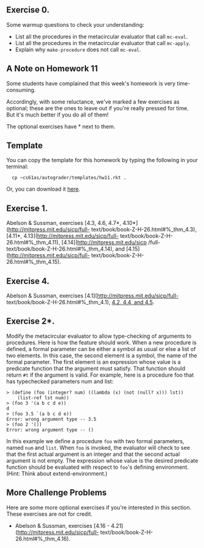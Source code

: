 ## Exercise 0.
Some warmup questions to check your understanding:

- List all the procedures in the metacircular evaluator that call `mc-eval`.
- List all the procedures in the metacircular evaluator that call `mc-apply`.
- Explain why `make-procedure` does not call `mc-eval`.

## A Note on Homework 11

Some students have complained that this week's homework is very time-consuming.

Accordingly, with some reluctance, we've marked a few exercises as optional;
these are the ones to leave out if you're really pressed for time. But it's
much better if you do all of them!

The optional exercises have * next to them.

## Template

You can copy the template for this homework by typing the following in your
terminal:

    
      cp ~cs61as/autograder/templates/hw11.rkt .
    

Or, you can download it
[here](http://inst.eecs.berkeley.edu/~cs61as/templates/hw11.rkt).

## Exercise 1.

  
Abelson & Sussman, exercises [4.3, 4.6, 4.7*,
4.10*](http://mitpress.mit.edu/sicp/full-
text/book/book-Z-H-26.html#%_thm_4.3), [4.11*,
4.13](http://mitpress.mit.edu/sicp/full-
text/book/book-Z-H-26.html#%_thm_4.11), [4.14](http://mitpress.mit.edu/sicp
/full-text/book/book-Z-H-26.html#%_thm_4.14), and
[4.15](http://mitpress.mit.edu/sicp/full-
text/book/book-Z-H-26.html#%_thm_4.15).

## Exercise 4.
  
Abelson & Sussman, exercises [4.1](http://mitpress.mit.edu/sicp/full-
text/book/book-Z-H-26.html#%_thm_4.1), [4.2, 4.4, and
4.5](http://mitpress.mit.edu/sicp/full-text/book/book-Z-H-26.html#%_thm_4.2).

## Exercise 2*.

  
Modify the metacircular evaluator to allow type-checking of arguments to
procedures. Here is how the feature should work. When a new procedure is
defined, a formal parameter can be either a symbol as usual or else a list of
two elements. In this case, the second element is a symbol, the name of the
formal parameter. The first element is an expression whose value is a
predicate function that the argument must satisfy. That function should return
`#t` if the argument is valid. For example, here is a procedure foo that has
typechecked parameters num and list:

```
> (define (foo (integer? num) ((lambda (x) (not (null? x))) lst))
    (list-ref lst num))
> (foo 3 '(a b c d e))
d
> (foo 3.5 `(a b c d e))
Error: wrong argument type -- 3.5
> (foo 2 '())
Error: wrong argument type -- ()
```

In this example we define a procedure `foo` with two formal parameters, named
`num` and `list`. When `foo` is invoked, the evaluator will check to see that
the first actual argument is an integer and that the second actual argument is
not empty. The expression whose value is the desired predicate function should
be evaluated with respect to `foo`'s defining environment. (Hint: Think about
extend-environment.)

## More Challenge Problems
 Here are some more optional exercises if you're interested in this section. These exercises are not for credit. 

- Abelson & Sussman, exercises [4.16 - 4.21](http://mitpress.mit.edu/sicp/full-
text/book/book-Z-H-26.html#%_thm_4.16).
